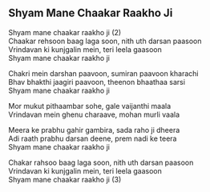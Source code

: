 ## Shyam Mane Chaakar Raakho Ji


Shyam mane chaakar raakho ji (2)  
Chaakar rehsoon baag laga soon, nith uth darsan paasoon  
Vrindavan ki kunjgalin mein, teri leela gaasoon  
Shyam mane chaakar raakho ji

Chakri mein darshan paavoon, sumiran paavoon kharachi  
Bhav bhakthi jaagiri paavoon, theenon bhaathaa sarsi  
Shyam mane chaakar raakho ji

Mor mukut pithaambar sohe, gale vaijanthi maala  
Vrindavan mein ghenu charaave, mohan murli vaala

Meera ke prabhu gahir gambira, sada raho ji dheera  
Adi raath prabhu darsan deene, prem nadi ke teera  
Shyam mane chaakar raakho ji

Chakar rahsoo baag laga soon, nith uth darsan paasoon  
Vrindavan ki kunjgalin mein, teri leela gaasoon  
Shyam mane chaakar raakho ji (3)

